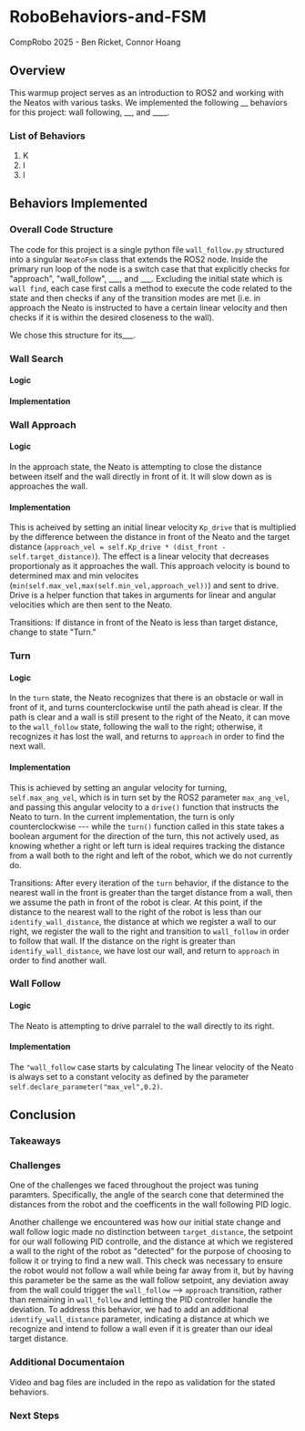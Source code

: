# RoboBehaviors-and-FSM
CompRobo 2025 - Ben Ricket, Connor Hoang

## Overview
This warmup project serves as an introduction to ROS2 and working with the Neatos with various tasks. We implemented the following __ behaviors for this project: wall following, __, and ____.
### List of Behaviors
1. K
2. l
3. l
## Behaviors Implemented
### Overall Code Structure
The code for this project is a single python file ```wall_follow.py``` structured into a singular ```NeatoFsm``` class that extends the ROS2 node. Inside the primary run loop of the node is a switch case that that explicitly checks for "approach", "wall_follow", ___, and ___. Excluding the initial state which is ```wall find```, each case first calls a method to execute the code related to the state and then checks if any of the transition modes are met (i.e. in approach the Neato is instructed to have a certain linear velocity and then checks if it is within the desired closeness to the wall).

We chose this structure for its___. 
### Wall Search
#### Logic
#### Implementation

### Wall Approach
#### Logic
In the approach state, the Neato is attempting to close the distance between itself and the wall directly in front of it. It will slow down as is approaches the wall.
#### Implementation
This is acheived by setting an initial linear velocity ```Kp_drive``` that is multiplied by the difference between the distance in front of the Neato and the target distance (```approach_vel = self.Kp_drive * (dist_front - self.target_distance)```). The effect is a linear velocity that decreases proportionaly as it approaches the wall. This approach velocity is bound to determined max and min velocites (```min(self.max_vel,max(self.min_vel,approach_vel))```) and sent to drive. Drive is a helper function that takes in arguments for linear and angular velocities which are then sent to the Neato.

Transitions: If distance in front of the Neato is less than target distance, change to state "Turn."

### Turn
#### Logic
In the `turn` state, the Neato recognizes that there is an obstacle or wall in front of it, and turns counterclockwise until the path ahead is clear. If the path is clear and a wall is still present to the right of the Neato, it can move to the `wall_follow` state, following the wall to the right; otherwise, it recognizes it has lost the wall, and returns to `approach` in order to find the next wall.
#### Implementation
This is achieved by setting an angular velocity for turning, `self.max_ang_vel`, which is in turn set by the ROS2 parameter `max_ang_vel`, and passing this angular velocity to a `drive()` function that instructs the Neato to turn. In the current implementation, the turn is only counterclockwise --- while the `turn()` function called in this state takes a boolean argument for the direction of the turn, this not actively used, as knowing whether a right or left turn is ideal requires tracking the distance from a wall both to the right and left of the robot, which we do not currently do. 

Transitions: After every iteration of the `turn` behavior, if the distance to the nearest wall in the front is greater than the target distance from a wall, then we assume the path in front of the robot is clear. At this point, if the distance to the nearest wall to the right of the robot is less than our `identify_wall_distance`, the distance at which we register a wall to our right, we register the wall to the right and transition to `wall_follow` in order to follow that wall. If the distance on the right is greater than `identify_wall_distance`, we have lost our wall, and return to `approach` in order to find another wall. 

### Wall Follow
#### Logic
The Neato is attempting to drive parralel to the wall directly to its right.
#### Implementation
The ```"wall_follow``` case starts by calculating The linear velocity of the Neato is always set to a constant velocity as defined by the parameter ```self.declare_parameter("max_vel",0.2)```.
## Conclusion

### Takeaways
### Challenges
One of the challenges we faced throughout the project was tuning paramters. Specifically, the angle of the search cone that determined the distances from the robot and the coefficents in the wall following PID logic. 

Another challenge we encountered was how our initial state change and wall follow logic made no distinction between `target_distance`, the setpoint for our wall following PID controlle, and the distance at which we registered a wall to the right of the robot as "detected" for the purpose of choosing to follow it or trying to find a new wall. This check was necessary to ensure the robot would not follow a wall while being far away from it, but by having this parameter be the same as the wall follow setpoint, any deviation away from the wall could trigger the `wall_follow` --> `approach` transition, rather than remaining in `wall_follow` and letting the PID controller handle the deviation. To address this behavior, we had to add an additional `identify_wall_distance` parameter, indicating a distance at which we recognize and intend to follow a wall even if it is greater than our ideal target distance. 
### Additional Documentaion
Video and bag files are included in the repo as validation for the stated behaviors.
### Next Steps

